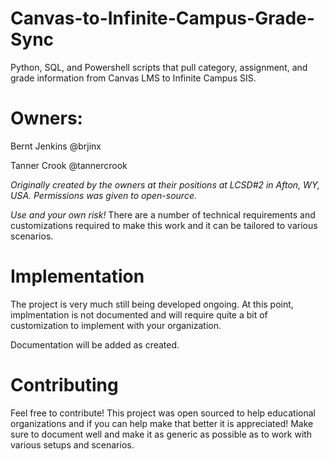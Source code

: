 # Canvas-to-Infinite-Campus-Grade-Sync
Python, SQL, and Powershell scripts that pull category, assignment, and grade information from Canvas LMS to Infinite Campus SIS.

# Owners:
Bernt Jenkins @brjinx

Tanner Crook @tannercrook


*Originally created by the owners at their positions at LCSD#2 in Afton, WY, USA. Permissions was given to open-source.*


*Use and your own risk!*
There are a number of technical requirements and customizations required to make this work and it can be tailored to various scenarios.



# Implementation
The project is very much still being developed ongoing. At this point, implmentation is not documented and will require quite a bit of customization to implement with your organization.

Documentation will be added as created.



# Contributing
Feel free to contribute! This project was open sourced to help educational organizations and if you can help make that better it is appreciated! Make sure to document well and make it as generic as possible as to work with various setups and scenarios.



